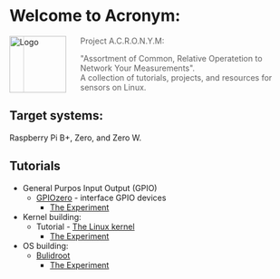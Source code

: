 # Welcome to Acronym:
<a href="https://socialartcasts.com/"><img src="https://socialartcasts.com/image/logo.png" alt="Logo" align="left" style="margin-right: 25px" height=100></a> 
> Project A.C.R.O.N.Y.M:
> 
>  "Assortment of Common, Relative Operatetion to Network Your Measurements". <BR> 
>  A collection of tutorials, projects, and resources for sensors on Linux.
>   

## Target systems:
Raspberry Pi B+, Zero, and Zero W.

## Tutorials

- General Purpos Input Output (GPIO)
  - [GPIOzero](https://gpiozero.readthedocs.io/en/stable/recipes.html) -  interface GPIO devices 
     - [The Experiment](https://github.com/Tearran/acronym/wiki/gpiozero-Experiment)
- Kernel building:
    - Tutorial - [The Linux kernel](https://www.raspberrypi.com/documentation/computers/linux_kernel.html)
      - [The Experiment](https://github.com/Tearran/acronym/wiki/Zero-kernel-experiment)
- OS building:
  - [Bulidroot](https://buildroot.org/) 
    - [The Experiment](https://github.com/Tearran/acronym/wiki/Buildroot-Experiment)
